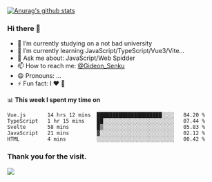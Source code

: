[![Anurag's github stats](https://github-readme-stats.vercel.app/api?username=gideonsenku)](https://github.com/anuraghazra/github-readme-stats)
### Hi there 👋
- 🔭 I’m currently studying on a not bad university 
- 🌱 I’m currently learning JavaScript/TypeScript/Vue3/Vite...
- 💬 Ask me about: JavaScript/Web Spidder 
- 📫 How to reach me: [@Gideon_Senku](https://t.me/Gideon_Senku)
- 😄 Pronouns: ...
- ⚡ Fun fact: I ❤️ 🎵

📊 **This week I spent my time on**
<!--START_SECTION:waka-->
```text
Vue.js       14 hrs 12 mins  █████████████████████░░░░   84.20 % 
TypeScript   1 hr 15 mins    ██░░░░░░░░░░░░░░░░░░░░░░░   07.44 % 
Svelte       58 mins         █▒░░░░░░░░░░░░░░░░░░░░░░░   05.83 % 
JavaScript   21 mins         ▓░░░░░░░░░░░░░░░░░░░░░░░░   02.12 % 
HTML         4 mins          ░░░░░░░░░░░░░░░░░░░░░░░░░   00.42 % 
```
<!--END_SECTION:waka-->


### Thank you for the visit.
![](http://profile-counter.glitch.me/gideonsenku/count.svg)
<!--
**GideonSenku/GideonSenku** is a ✨ _special_ ✨ repository because its `README.md` (this file) appears on your GitHub profile.

Here are some ideas to get you started:

- 🔭 I’m currently working on ...
- 🌱 I’m currently learning ...
- 👯 I’m looking to collaborate on ...
- 🤔 I’m looking for help with ...
- 💬 Ask me about ...
- 📫 How to reach me: ...
- 😄 Pronouns: ...
- ⚡ Fun fact: ...
-->
